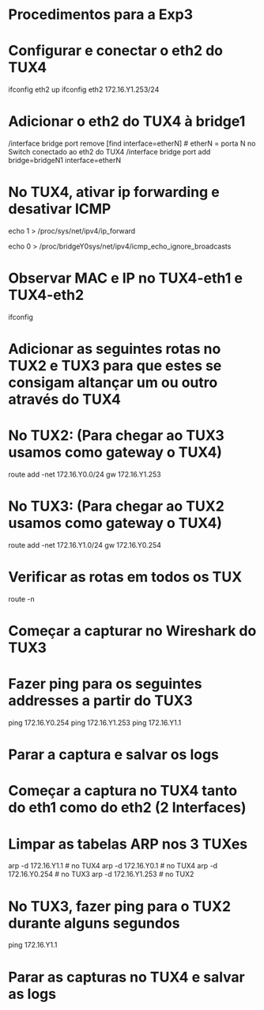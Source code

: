 # Procedimentos para a Exp3

# Configurar e conectar o eth2 do TUX4
ifconfig eth2 up
ifconfig eth2 172.16.Y1.253/24

# Adicionar o eth2 do TUX4 à bridge1
/interface bridge port remove [find interface=etherN] # etherN = porta N no Switch conectado ao eth2 do TUX4
/interface bridge port add bridge=bridgeN1 interface=etherN

# No TUX4, ativar ip forwarding e desativar ICMP
echo 1 > /proc/sys/net/ipv4/ip_forward

echo 0 > /proc/bridgeY0sys/net/ipv4/icmp_echo_ignore_broadcasts

# Observar MAC e IP no TUX4-eth1 e TUX4-eth2
ifconfig

# Adicionar as seguintes rotas no TUX2 e TUX3 para que estes se consigam altançar um ou outro através do TUX4

# No TUX2: (Para chegar ao TUX3 usamos como gateway o TUX4)
route add -net 172.16.Y0.0/24 gw 172.16.Y1.253

# No TUX3: (Para chegar ao TUX2 usamos como gateway o TUX4)
route add -net 172.16.Y1.0/24 gw 172.16.Y0.254

# Verificar as rotas em todos os TUX
route -n

# Começar a capturar no Wireshark do TUX3

# Fazer ping para os seguintes addresses a partir do TUX3
ping 172.16.Y0.254
ping 172.16.Y1.253
ping 172.16.Y1.1

# Parar a captura e salvar os logs

# Começar a captura no TUX4 tanto do eth1 como do eth2 (2 Interfaces)

# Limpar as tabelas ARP nos 3 TUXes
arp -d 172.16.Y1.1 # no TUX4
arp -d 172.16.Y0.1 # no TUX4
arp -d 172.16.Y0.254 # no TUX3
arp -d 172.16.Y1.253 # no TUX2

# No TUX3, fazer ping para o TUX2 durante alguns segundos
ping 172.16.Y1.1

# Parar as capturas no TUX4 e salvar as logs